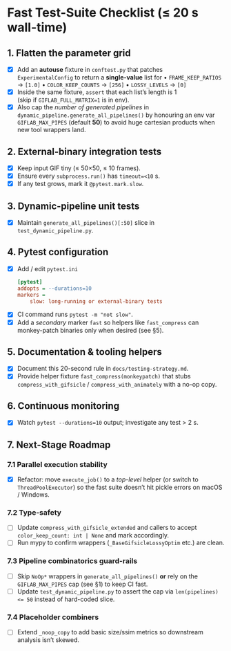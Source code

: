 # Fast Test-Suite Checklist (≤ 20 s wall-time)

## 1. Flatten the parameter grid
- [x] Add an **autouse** fixture in `conftest.py` that patches  
      `ExperimentalConfig` to return a **single-value** list for
      • `FRAME_KEEP_RATIOS` → `[1.0]`
      • `COLOR_KEEP_COUNTS` → `[256]`
      • `LOSSY_LEVELS`      → `[0]`
- [x] Inside the same fixture, `assert` that each list’s length is 1  
      (skip if `GIFLAB_FULL_MATRIX=1` is in env).
- [x] Also cap the *number of generated pipelines* in
      `dynamic_pipeline.generate_all_pipelines()` by honouring an env var  
      `GIFLAB_MAX_PIPES` (default **50**) to avoid huge cartesian products
      when new tool wrappers land.

## 2. External-binary integration tests
- [x] Keep input GIF tiny (≤ 50×50, ≤ 10 frames).  
- [x] Ensure every `subprocess.run()` has `timeout=<10` s.  
- [x] If any test grows, mark it `@pytest.mark.slow`.

## 3. Dynamic-pipeline unit tests
- [x] Maintain `generate_all_pipelines()[:50]` slice in `test_dynamic_pipeline.py`.

## 4. Pytest configuration
- [x] Add / edit `pytest.ini`  
  ```ini
  [pytest]
  addopts = --durations=10
  markers =
      slow: long-running or external-binary tests
  ```
- [x] CI command runs `pytest -m "not slow"`.
- [x] Add a *secondary* marker `fast` so helpers like `fast_compress` can
      monkey-patch binaries only when desired (see §5).

## 5. Documentation & tooling helpers
- [x] Document this 20-second rule in `docs/testing-strategy.md`.
- [x] Provide helper fixture `fast_compress(monkeypatch)` that stubs
      `compress_with_gifsicle` / `compress_with_animately` with a no-op copy.

## 6. Continuous monitoring
- [x] Watch `pytest --durations=10` output; investigate any test > 2 s. 

## 7. Next-Stage Roadmap

### 7.1 Parallel execution stability
- [x] Refactor: move `execute_job()` to a *top-level* helper (or switch to
      `ThreadPoolExecutor`) so the fast suite doesn’t hit pickle errors on
      macOS / Windows.

### 7.2 Type-safety
- [ ] Update `compress_with_gifsicle_extended` and callers to accept `color_keep_count: int | None` and mark accordingly.
- [ ] Run mypy to confirm wrappers (`_BaseGifsicleLossyOptim` etc.) are clean.

### 7.3 Pipeline combinatorics guard-rails
- [ ] Skip `NoOp*` wrappers in `generate_all_pipelines()` **or** rely on the
      `GIFLAB_MAX_PIPES` cap (see §1) to keep CI fast.
- [ ] Update `test_dynamic_pipeline.py` to assert the cap via
      `len(pipelines) <= 50` instead of hard-coded slice.

### 7.4 Placeholder combiners
- [ ] Extend `_noop_copy` to add basic size/ssim metrics so downstream analysis isn’t skewed.